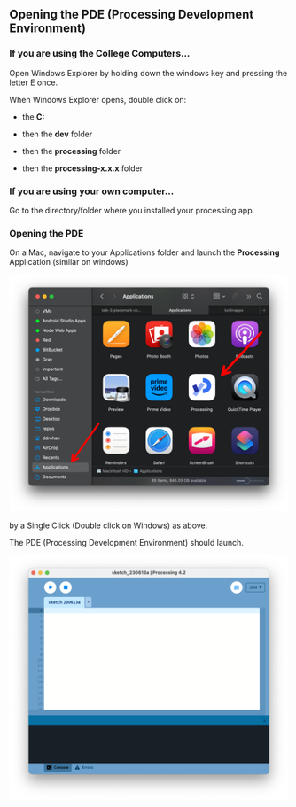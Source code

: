 ## Opening the PDE (Processing Development Environment)

### If you are using the College Computers...

Open Windows Explorer by holding down the windows key and pressing the letter E once. 

When Windows Explorer opens, double click on:

- the **C:** 

- then the **dev** folder

- then the **processing** folder

- then the **processing-x.x.x** folder


### If you are using your own computer...

Go to the directory/folder where you installed your processing app.  

### Opening the PDE

On a Mac, navigate to your Applications folder and launch the **Processing** Application (similar on windows)

![Processing Development Environment files](./img/01.png)

by a Single Click (Double click on Windows) as above.

The PDE (Processing Development Environment) should launch.

![The Processing Development Environment](./img/02.png)

